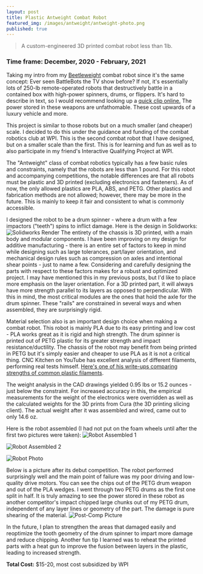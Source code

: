 ```yaml
---
layout: post
title: Plastic Antweight Combat Robot
featured_img: /images/antweight/antweight-photo.png
published: true
---
```


> A custom-engineered 3D printed combat robot less than 1lb.

### Time frame: December, 2020 - February, 2021

Taking my intro from my [Beetleweight](/Beetleweight-Combat-Robot/) combat robot since it's the same concept:
Ever seen BattleBots the TV show before? If not, it's essentially lots of 250-lb remote-operated robots that destructively battle in a contained box with high-power spinners, drums, or flippers. It's hard to describe in text, so I would recommend looking up a [quick clip online.](https://youtu.be/diOJz6U6MEA?t=26) The power stored in these weapons are unfathomable. These cost upwards of a luxury vehicle and more.

This project is similar to those robots but on a much smaller (and cheaper) scale. I decided to do this under the guidance and funding of the combat robotics club at WPI. This is the second combat robot that I have designed, but on a smaller scale than the first. This is for learning and fun as well as to also participate in my friend's Interactive Qualifying Project at WPI. 

The "Antweight" class of combat robotics typically has a few basic rules and constraints, namely that the robots are less than 1 pound. For this robot and accompanying competitions, the notable differences are that all robots must be plastic and 3D printed (excluding electronics and fasteners). As of now, the only allowed plastics are PLA, ABS, and PETG. Other plastics and fabrication methods are not allowed; however, there may be more in the future. This is mainly to keep it fair and consistent to what is commonly accessible. 

I designed the robot to be a drum spinner - where a drum with a few impactors ("teeth") spins to inflict damage. Here is the design in Solidworks: 
![Solidworks Render](/images/antweight/antweight-render.jpg "Solidworks Render")
The entirety of the chassis is 3D printed, with a main body and modular components. I have been improving on my design for additive manufacturing - there is an entire set of factors to keep in mind while designing such as large tolerances, part/layer orientation, and mechanical design rules such as compression on axles and intentional shear points - just to name a few. Considering and carefully designing the parts with respect to these factors makes for a robust and optimized project. I may have mentioned this in my previous posts, but I'd like to place more emphasis on the layer orientation. For a 3D printed part, it will always have more strength parallel to its layers as opposed to perpendicular. With this in mind, the most critical modules are the ones that hold the axle for the drum spinner. These "rails" are constrained in several ways and when assembled, they are surprisingly rigid. 

Material selection also is an important design choice when making a combat robot. This robot is mainly PLA due to its easy printing and low cost - PLA works great as it is rigid and high strength. The drum spinner is printed out of PETG plastic for its greater strength and impact resistance/ductility. The chassis of the robot may benefit from being printed in PETG but it's simply easier and cheaper to use PLA as it is not a critical thing. CNC Kitchen on YouTube has excellent analysis of different filaments, performing real tests himself. [Here's one of his write-ups comparing strengths of common plastic filaments](https://www.cnckitchen.com/blog/comparing-pla-petg-amp-asa-feat-prusament).

The weight analysis in the CAD drawings yielded 0.95 lbs or 15.2 ounces - just below the constraint. For increased accuracy in this, the empirical measurements for the weight of the electronics were overridden as well as the calculated weights for the 3D prints from Cura (the 3D printing slicing client). The actual weight after it was assembled and wired, came out to only 14.6 oz. 

Here is the robot assembled (I had not put on the foam wheels until after the first two pictures were taken):
![Robot Assembled 1](/images/antweight/ant-assembled-1.jpeg "Robot Assembled, no top plate")

![Robot Assembled 2](/images/antweight/ant-assembled-2.jpeg "Robot Assembled with top plate")

![Robot Photo](/images/antweight/antweight-photo.jpg "Robot photoshoot! Credit to Nick Hom.")

Below is a picture after its debut competition. The robot performed surprisingly well and the main point of failure was my poor driving and low-quality drive motors. You can see the chips out of the PETG drum weapon and out of the PLA wedges. I went through two PETG drums as the first one split in half. It is truly amazing to see the power stored in these robot as another competitor's impact chipped large chunks out of my PETG drum, independent of any layer lines or geometry of the part. The damage is pure shearing of the material.
![Post-Comp Picture](/images/antweight/ant-post-comp.jpg "Thats a lot of damage!")

In the future, I plan to strengthen the areas that damaged easily and reoptimize the tooth geometry of the drum spinner to impart more damage and reduce chipping. Another fun tip I learned was to reheat the printed parts with a heat gun to improve the fusion between layers in the plastic, leading to increased strength.


**Total Cost:** $15-20, most cost subsidized by WPI
